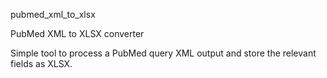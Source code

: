 pubmed_xml_to_xlsx

PubMed XML to XLSX converter

Simple tool to process a PubMed query XML output and store the relevant fields as XLSX.